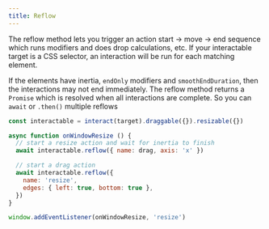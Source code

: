 ```yaml
---
title: Reflow
---
```


The reflow method lets you trigger an action start -> move -> end sequence which
runs modifiers and does drop calculations, etc. If your interactable target is a
CSS selector, an interaction will be run for each matching element.

<LiveDemo :demoHtml="import('@/demos/reflow.html?raw')"/>

If the elements have inertia, `endOnly` modifiers and `smoothEndDuration`, then
the interactions may not end immediately. The reflow method returns a `Promise`
which is resolved when all interactions are complete. So you can `await` or
`.then()` multiple reflows

```js
const interactable = interact(target).draggable({}).resizable({})

async function onWindowResize () {
  // start a resize action and wait for inertia to finish
  await interactable.reflow({ name: drag, axis: 'x' })

  // start a drag action
  await interactable.reflow({
    name: 'resize',
    edges: { left: true, bottom: true },
  })
}

window.addEventListener(onWindowResize, 'resize')
```
